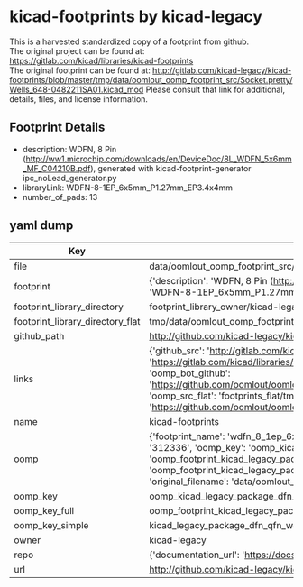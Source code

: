 # kicad-footprints by kicad-legacy  
This is a harvested standardized copy of a footprint from github.  
The original project can be found at:  
https://gitlab.com/kicad/libraries/kicad-footprints  
The original footprint can be found at:
http://gitlab.com/kicad-legacy/kicad-footprints/blob/master/tmp/data/oomlout_oomp_footprint_src/Socket.pretty/Wells_648-0482211SA01.kicad_mod
Please consult that link for additional, details, files, and license information.  
## Footprint Details
* description: WDFN, 8 Pin (http://ww1.microchip.com/downloads/en/DeviceDoc/8L_WDFN_5x6mm_MF_C04210B.pdf), generated with kicad-footprint-generator ipc_noLead_generator.py  
* libraryLink: WDFN-8-1EP_6x5mm_P1.27mm_EP3.4x4mm  
* number_of_pads: 13  
## yaml dump  
| Key | Value |  
| --- | --- |  
| file | data/oomlout_oomp_footprint_src/kicad-footprints/Package_DFN_QFN.pretty/WDFN-8-1EP_6x5mm_P1.27mm_EP3.4x4mm.kicad_mod |  
| footprint | {'description': 'WDFN, 8 Pin (http://ww1.microchip.com/downloads/en/DeviceDoc/8L_WDFN_5x6mm_MF_C04210B.pdf), generated with kicad-footprint-generator ipc_noLead_generator.py', 'libraryLink': 'WDFN-8-1EP_6x5mm_P1.27mm_EP3.4x4mm', 'number_of_pads': 13} |  
| footprint_library_directory | footprint_library_owner/kicad-legacy_kicad-footprints |  
| footprint_library_directory_flat | tmp/data/oomlout_oomp_footprint_src/footprints_flat/kicad_legacy_package_dfn_qfn_wdfn_8_1ep_6x5mm_p1_27mm_ep3_4x4mm/working |  
| github_path | http://github.com/kicad-legacy/kicad-footprints/blob/master/tmp/data/oomlout_oomp_footprint_src/Package_DFN_QFN.pretty/WDFN-8-1EP_6x5mm_P1.27mm_EP3.4x4mm.kicad_mod |  
| links | {'github_src': 'http://gitlab.com/kicad-legacy/kicad-footprints/blob/master/tmp/data/oomlout_oomp_footprint_src/Socket.pretty/Wells_648-0482211SA01.kicad_mod', 'github_src_repo': 'https://gitlab.com/kicad/libraries/kicad-footprints', 'oomp_bot': 'tmp/data/oomlout_oomp_footprint_src/footprints/kicad_legacy_package_dfn_qfn_wdfn_8_1ep_6x5mm_p1_27mm_ep3_4x4mm/working', 'oomp_bot_github': 'https://github.com/oomlout/oomlout_oomp_footprint_bot/tree/main/tmp/data/oomlout_oomp_footprint_src/footprints/kicad_legacy_package_dfn_qfn_wdfn_8_1ep_6x5mm_p1_27mm_ep3_4x4mm/working', 'oomp_src_flat': 'footprints_flat/tmp/data/oomlout_oomp_footprint_src/footprints_flat/kicad_legacy_package_dfn_qfn_wdfn_8_1ep_6x5mm_p1_27mm_ep3_4x4mm/working', 'oomp_src_flat_github': 'https://github.com/oomlout/oomlout_oomp_footprint_src/tree/main/tmp/data/oomlout_oomp_footprint_src/footprints_flat/kicad_legacy_package_dfn_qfn_wdfn_8_1ep_6x5mm_p1_27mm_ep3_4x4mm/working'} |  
| name | kicad-footprints |  
| oomp | {'footprint_name': 'wdfn_8_1ep_6x5mm_p1_27mm_ep3_4x4mm', 'library_name': 'package_dfn_qfn', 'md5': '3123361e1a6ef8c72e1fe895cb78aae3', 'md5_10': '3123361e1a', 'md5_5': '31233', 'md5_6': '312336', 'oomp_key': 'oomp_kicad_legacy_package_dfn_qfn_wdfn_8_1ep_6x5mm_p1_27mm_ep3_4x4mm', 'oomp_key_extra': 'oomp_footprint_kicad_legacy_package_dfn_qfn_wdfn_8_1ep_6x5mm_p1_27mm_ep3_4x4mm', 'oomp_key_full': 'oomp_footprint_kicad_legacy_package_dfn_qfn_wdfn_8_1ep_6x5mm_p1_27mm_ep3_4x4mm_312336', 'oomp_key_simple': 'kicad_legacy_package_dfn_qfn_wdfn_8_1ep_6x5mm_p1_27mm_ep3_4x4mm', 'original_filename': 'data/oomlout_oomp_footprint_src/kicad-footprints/Package_DFN_QFN.pretty/WDFN-8-1EP_6x5mm_P1.27mm_EP3.4x4mm.kicad_mod', 'owner_name': 'kicad_legacy'} |  
| oomp_key | oomp_kicad_legacy_package_dfn_qfn_wdfn_8_1ep_6x5mm_p1_27mm_ep3_4x4mm |  
| oomp_key_full | oomp_footprint_kicad_legacy_package_dfn_qfn_wdfn_8_1ep_6x5mm_p1_27mm_ep3_4x4mm |  
| oomp_key_simple | kicad_legacy_package_dfn_qfn_wdfn_8_1ep_6x5mm_p1_27mm_ep3_4x4mm |  
| owner | kicad-legacy |  
| repo | {'documentation_url': 'https://docs.github.com/rest/repos/repos#get-a-repository', 'message': 'Not Found'} |  
| url | http://github.com/kicad-legacy/kicad-footprints |  

